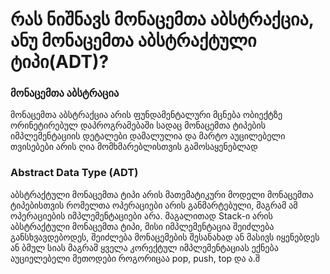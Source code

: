 # რას ნიშნავს მონაცემთა აბსტრაქცია, ანუ მონაცემთა აბსტრაქტული ტიპი(ADT)?


### მონაცემთა აბსტრაცია

მონაცემთა აბსტრაქცია არის ფუნდამენტალური მცნება ობიექტზე ორინეტირებულ დაპროგრამებაში
სადაც მონაცემთა ტიპების იმპლემენტაციის დეტალები დამალულია და მარტო
აუცილებელი თვისებები არის ღია მომხმარებლისთვის გამოსაყენებლად

### Abstract Data Type (ADT)
აბსტრაქტული მონაცემთა ტიპი არის მათემატიკური მოდელი მონაცემთა ტიპებისთვის 
რომელთა ოპერაციები არის განმარტებული, მაგრამ ამ ოპერაციების იმპლემენტაციები არა.
მაგალითად Stack-ი არის აბსტრაქტული მონაცემთა ტიპი, მისი იმპლემენტაცია შეიძლება
განსხვავდებოდეს, შეიძლება მონაცემების შესანახად ან მასივს იყენებდეს ან ბმულ სიას
მაგრამ ყველა კორექტულ იმპლემენტაციას ექნება აუციელებელი მეთოდები როგორიცაა
pop, push, top და ა.შ
